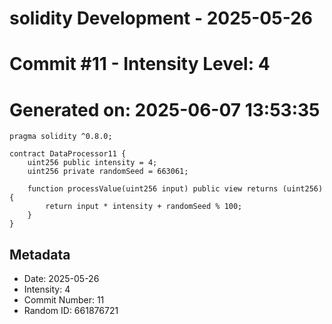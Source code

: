 ﻿# solidity Development - 2025-05-26
# Commit #11 - Intensity Level: 4
# Generated on: 2025-06-07 13:53:35
```solidity
pragma solidity ^0.8.0;

contract DataProcessor11 {
    uint256 public intensity = 4;
    uint256 private randomSeed = 663061;

    function processValue(uint256 input) public view returns (uint256) {
        return input * intensity + randomSeed % 100;
    }
}
```
## Metadata
- Date: 2025-05-26
- Intensity: 4
- Commit Number: 11
- Random ID: 661876721
